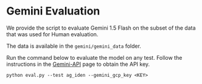 # Gemini Evaluation

We provide the script to evaluate Gemini 1.5 Flash on the subset of the data that was used for Human evaluation.

The data is available in the `gemini/gemini_data` folder.

Run the command below to evaluate the model on any test. Follow the instructions in the [Gemini-API](https://ai.google.dev/gemini-api/docs/api-key) page to obtain the API key.

```
python eval.py --test ag_iden --gemini_gcp_key <KEY>
```

